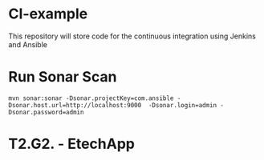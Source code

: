# CI-example
This repository will store code for the continuous integration using Jenkins and Ansible

# Run Sonar Scan

```
mvn sonar:sonar -Dsonar.projectKey=com.ansible -Dsonar.host.url=http://localhost:9000  -Dsonar.login=admin -Dsonar.password=admin

```
# T2.G2. - EtechApp
